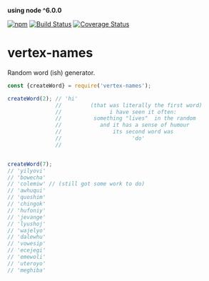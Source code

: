 **using node ^6.0.0**

[![npm](https://img.shields.io/npm/v/vertex-names.svg)](https://www.npmjs.com/package/vertex-names)
[![Build Status](https://travis-ci.org/nomilous/vertex-names.svg?branch=master)](https://travis-ci.org/nomilous/vertex-names)
[![Coverage Status](https://coveralls.io/repos/nomilous/vertex-names/badge.svg?branch=master&service=github)](https://coveralls.io/github/nomilous/vertex-names?branch=master)

# vertex-names

Random word (ish) generator.

```javascript
const {createWord} = require('vertex-names');

createWord(2); // 'hi'
               //         (that was literally the first word)
               //               i have seen it often:
               //          something "lives"  in the random
               //            and it has a sense of humour
               //                its second word was
               //                      'do'
               //


createWord(7);
// 'yilyovi'
// 'bowecha'
// 'colemiw' // (still got some work to do)
// 'awhuqui'
// 'quoshim'
// 'chingok'
// 'hufoniy'
// 'jevange'
// 'lyushoj'
// 'wajelyo'
// 'dalewhu'
// 'vowesip'
// 'ecejegi'
// 'emewoli'
// 'uteroyo'
// 'meghiba'

```

